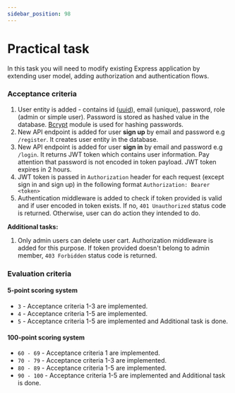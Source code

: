 ```yaml
---
sidebar_position: 98
---
```


# Practical task

In this task you will need to modify existing Express application by extending user model, adding authorization and authentication flows.

### Acceptance criteria
1. User entity is added - contains id ([uuid](https://www.npmjs.com/package/uuid)), email (unique), password, role (admin or simple user). Password is stored as hashed value in the database. [Bcrypt](https://www.npmjs.com/package/bcrypt) module is used for hashing passwords.
2. New API endpoint is added for user **sign up** by email and password e.g `/register`. It creates user entity in the database.
3. New API endpoint is added for user **sign in** by email and password e.g `/login`. It returns JWT token which contains user information. Pay attention that password is not encoded in token payload. JWT token expires in 2 hours.
4. JWT token is passed in `Authorization` header for each request (except sign in and sign up) in the following format `Authorization: Bearer <token>`
5. Authentication middleware is added to check if token provided is valid and if user encoded in token exists. If no, `401 Unauthorized` status code is returned. Otherwise, user can do action they intended to do.

**Additional tasks:**
1. Only admin users can delete user cart. Authorization middleware is added for this purpose. If token provided doesn't belong to admin member, `403 Forbidden` status code is returned.

### Evaluation criteria

#### 5-point scoring system
- `3` - Acceptance criteria 1-3 are implemented.
- `4` - Acceptance criteria 1-5 are implemented.
- `5` - Acceptance criteria 1-5 are implemented and Additional task is done.

#### 100-point scoring system
- `60 - 69` - Acceptance criteria 1 are implemented.
- `70 - 79` - Acceptance criteria 1-3 are implemented.
- `80 - 89` - Acceptance criteria 1-5 are implemented.
- `90 - 100` - Acceptance criteria 1-5 are implemented and Additional task is done.
